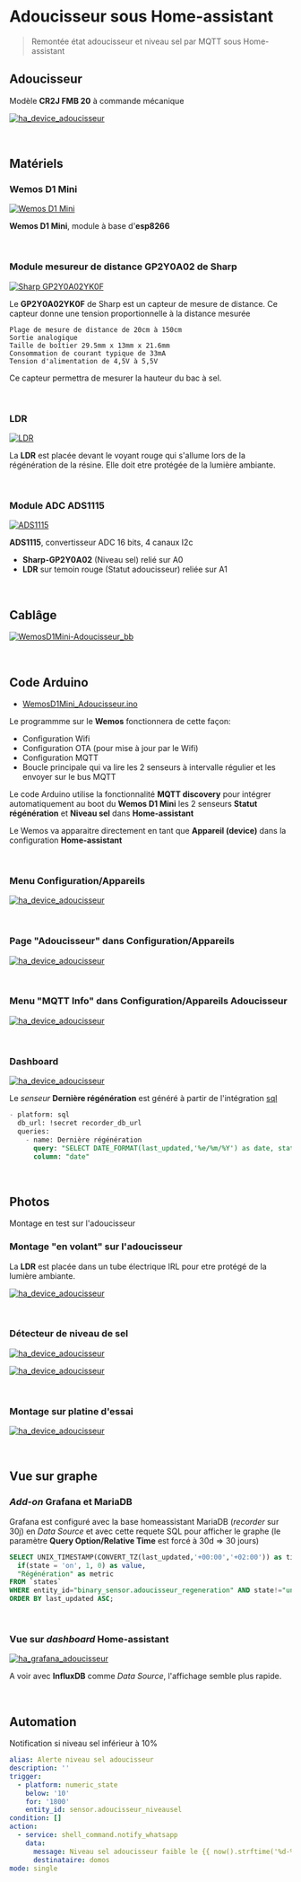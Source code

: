 
# Adoucisseur sous Home-assistant

> Remontée état adoucisseur et niveau sel par MQTT sous Home-assistant

## Adoucisseur

Modèle **CR2J FMB 20** à commande mécanique

[![ha_device_adoucisseur](./images/thumb_2021_0907_133732_1.jpg)](./images/2021_0907_133732_1.jpg)

<br>

## Matériels

### Wemos D1 Mini

[![Wemos D1 Mini](./images/thumb_wemos-d1-mini-esp-8266ex-4mb-flash.jpg)](./images/wemos-d1-mini-esp-8266ex-4mb-flash.jpg)

**Wemos D1 Mini**, module à base d'**esp8266**

<br>

### Module mesureur de distance **GP2Y0A02** de Sharp

[![Sharp GP2Y0A02YK0F](./images/thumb_Sharp-GP2Y0A02_1.png)](./images/Sharp-GP2Y0A02_1.png)

Le **GP2Y0A02YK0F** de Sharp est un capteur de mesure de distance. 
Ce capteur donne une tension proportionnelle à la distance mesurée

    Plage de mesure de distance de 20cm à 150cm
    Sortie analogique
    Taille de boîtier 29.5mm x 13mm x 21.6mm
    Consommation de courant typique de 33mA
    Tension d'alimentation de 4,5V à 5,5V

Ce capteur permettra de mesurer la hauteur du bac à sel.

<br>

### LDR

[![LDR](./images/thumb_ldr-photoresistor.jpg)](./images/ldr-photoresistor.jpg)

La **LDR** est placée devant le voyant rouge qui s'allume lors de la régénération de la résine.
Elle doit etre protégée de la lumière ambiante.

<br>

### Module ADC ADS1115

[![ADS1115](./images/thumb_ADS1115_ADC_Module_16b_4canaux_1.jpg)](./images/ADS1115_ADC_Module_16b_4canaux_1.jpg)

**ADS1115**, convertisseur ADC 16 bits, 4 canaux I2c

* **Sharp-GP2Y0A02** (Niveau sel) relié sur A0
* **LDR** sur temoin rouge (Statut adoucisseur) reliée sur A1


<br>

## Cablâge

[![WemosD1Mini-Adoucisseur_bb](./images/thumb_WemosD1Mini-Adoucisseur_bb.png)](./images/WemosD1Mini-Adoucisseur_bb.png)


<br>

## Code Arduino

* [WemosD1Mini_Adoucisseur.ino](./WemosD1Mini_Adoucisseur.ino)

Le programmme sur le **Wemos** fonctionnera de cette façon:

- Configuration Wifi
- Configuration OTA (pour mise à jour par le Wifi)
- Configuration MQTT
- Boucle principale qui va lire les 2 senseurs à intervalle régulier et les envoyer sur le bus MQTT

Le code Arduino utilise la fonctionnalité **MQTT discovery** pour intégrer automatiquement au boot du **Wemos D1 Mini** les 2 senseurs **Statut régénération** 
et **Niveau sel** dans **Home-assistant**

Le Wemos va apparaitre directement en tant que **Appareil (device)** dans la configuration **Home-assistant**

<br>

### Menu **Configuration/Appareils**

[![ha_device_adoucisseur](./images/thumb_ha_device_adoucisseur_0.png)](./images/ha_device_adoucisseur_0.png)

<br>

### Page "Adoucisseur" dans  **Configuration/Appareils**

[![ha_device_adoucisseur](./images/thumb_ha_device_adoucisseur_1.png)](./images/ha_device_adoucisseur_1.png)

<br>

### Menu "MQTT Info" dans **Configuration/Appareils Adoucisseur**

[![ha_device_adoucisseur](./images/thumb_ha_device_adoucisseur_2.png)](./images/ha_device_adoucisseur_2.png)

<br>

### Dashboard

[![ha_device_adoucisseur](./images/thumb_ha_device_adoucisseur_3.png)](./images/ha_device_adoucisseur_3.png)


Le *senseur* **Dernière régénération** est généré à partir de l'intégration [sql](https://www.home-assistant.io/integrations/sql/)

```sql
- platform: sql
  db_url: !secret recorder_db_url
  queries:
    - name: Dernière régénération
      query: "SELECT DATE_FORMAT(last_updated,'%e/%m/%Y') as date, state  FROM states WHERE entity_id = 'binary_sensor.adoucisseur_regeneration' AND state='on' GROUP BY date ORDER BY last_updated DESC LIMIT 1;"
      column: "date"
```


<br>

## Photos

Montage en test sur l'adoucisseur

### Montage "en volant" sur l'adoucisseur

La **LDR** est placée dans un tube électrique IRL pour etre protégé de la lumière ambiante.

[![ha_device_adoucisseur](./images/thumb_2021_0513_125937_1.jpg)](./images/2021_0513_125937_1.jpg)

<br>

### Détecteur de niveau de sel

[![ha_device_adoucisseur](./images/thumb_2021_0513_125949_1.jpg)](./images/2021_0513_125949_1.jpg)

[![ha_device_adoucisseur](./images/thumb_2021_0513_130007_1.jpg)](./images/2021_0513_130007_1.jpg)

<br>

### Montage sur platine d'essai

[![ha_device_adoucisseur](./images/thumb_2021_0513_130018_1.jpg)](./images/2021_0513_130018_1.jpg)

<br>

## Vue sur graphe

### *Add-on* **Grafana** et **MariaDB**

Grafana est configuré avec la base homeassistant MariaDB (*recorder* sur 30j) en *Data Source* et avec cette requete SQL pour afficher le graphe 
(le paramètre **Query Option/Relative Time** est forcé à 30d => 30 jours)

```sql
SELECT UNIX_TIMESTAMP(CONVERT_TZ(last_updated,'+00:00','+02:00')) as time_sec,
  if(state = 'on', 1, 0) as value,
  "Régénération" as metric
FROM `states`
WHERE entity_id="binary_sensor.adoucisseur_regeneration" AND state!="unavailable" AND $__timeFilter(last_updated)
ORDER BY last_updated ASC;
```

<br>

### Vue sur *dashboard* Home-assistant

[![ha_grafana_adoucisseur](./images/thumb_ha_grafana_adoucisseur_0.png)](./images/ha_grafana_adoucisseur_0.png)

A voir avec **InfluxDB** comme *Data Source*, l'affichage semble plus rapide.


<br>

## Automation

Notification si niveau sel inférieur à 10%

```yaml
alias: Alerte niveau sel adoucisseur
description: ''
trigger:
  - platform: numeric_state
    below: '10'
    for: '1800'
    entity_id: sensor.adoucisseur_niveausel
condition: []
action:
  - service: shell_command.notify_whatsapp
    data:
      message: Niveau sel adoucisseur faible le {{ now().strftime('%d-%m-%Y %H:%M') }}
      destinataire: domos
mode: single
```

<br>

